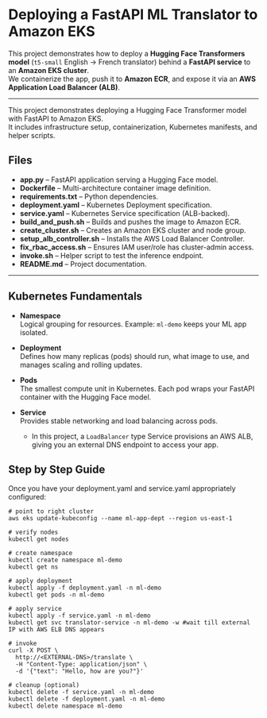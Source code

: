# Deploying a FastAPI ML Translator to Amazon EKS

This project demonstrates how to deploy a **Hugging Face Transformers model** (`t5-small` English → French translator) behind a **FastAPI service** to an **Amazon EKS cluster**.  
We containerize the app, push it to **Amazon ECR**, and expose it via an **AWS Application Load Balancer (ALB)**.

---

This project demonstrates deploying a Hugging Face Transformer model with FastAPI to Amazon EKS.  
It includes infrastructure setup, containerization, Kubernetes manifests, and helper scripts.

## Files

- **app.py** – FastAPI application serving a Hugging Face model.  
- **Dockerfile** – Multi-architecture container image definition.  
- **requirements.txt** – Python dependencies.  
- **deployment.yaml** – Kubernetes Deployment specification.  
- **service.yaml** – Kubernetes Service specification (ALB-backed).  
- **build_and_push.sh** – Builds and pushes the image to Amazon ECR.  
- **create_cluster.sh** – Creates an Amazon EKS cluster and node group.  
- **setup_alb_controller.sh** – Installs the AWS Load Balancer Controller.  
- **fix_rbac_access.sh** – Ensures IAM user/role has cluster-admin access.  
- **invoke.sh** – Helper script to test the inference endpoint.  
- **README.md** – Project documentation.  

---

## Kubernetes Fundamentals

- **Namespace**  
  Logical grouping for resources. Example: `ml-demo` keeps your ML app isolated.  

- **Deployment**  
  Defines how many replicas (pods) should run, what image to use, and manages scaling and rolling updates.  

- **Pods**  
  The smallest compute unit in Kubernetes. Each pod wraps your FastAPI container with the Hugging Face model.  

- **Service**  
  Provides stable networking and load balancing across pods.  
  - In this project, a `LoadBalancer` type Service provisions an AWS ALB, giving you an external DNS endpoint to access your app. 

## Step by Step Guide

Once you have your deployment.yaml and service.yaml appropriately configured:
```
# point to right cluster
aws eks update-kubeconfig --name ml-app-dept --region us-east-1

# verify nodes
kubectl get nodes

# create namespace
kubectl create namespace ml-demo
kubectl get ns

# apply deployment
kubectl apply -f deployment.yaml -n ml-demo
kubectl get pods -n ml-demo

# apply service
kubectl apply -f service.yaml -n ml-demo
kubectl get svc translator-service -n ml-demo -w #wait till external IP with AWS ELB DNS appears

# invoke
curl -X POST \
  http://<EXTERNAL-DNS>/translate \
  -H "Content-Type: application/json" \
  -d '{"text": "Hello, how are you?"}'

# cleanup (optional)
kubectl delete -f service.yaml -n ml-demo
kubectl delete -f deployment.yaml -n ml-demo
kubectl delete namespace ml-demo
```